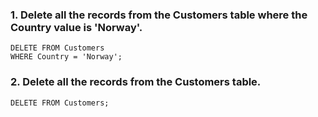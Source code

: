 ### 1. Delete all the records from the Customers table where the Country value is 'Norway'.
```
DELETE FROM Customers
WHERE Country = 'Norway';
```
### 2. Delete all the records from the Customers table.
```
DELETE FROM Customers;
```
